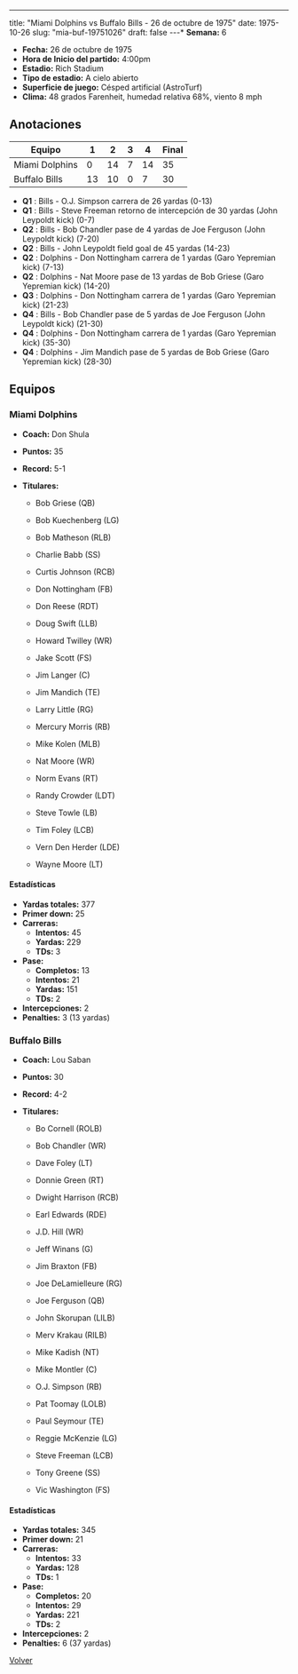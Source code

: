 ---
title: "Miami Dolphins vs Buffalo Bills - 26 de octubre de 1975"
date: 1975-10-26
slug: "mia-buf-19751026"
draft: false
---* **Semana:** 6
* **Fecha:** 26 de octubre de 1975
* **Hora de Inicio del partido:** 4:00pm
* **Estadio:** Rich Stadium
* **Tipo de estadio:** A cielo abierto
* **Superficie de juego:** Césped artificial (AstroTurf)
* **Clima:** 48 grados Farenheit, humedad relativa 68%, viento 8 mph




## Anotaciones
| Equipo | 1 | 2 | 3 | 4 | Final |
|--------|---|---|---|---|-------|
| Miami Dolphins  | 0 | 14 | 7 | 14  | 35 |
| Buffalo Bills  | 13 | 10 | 0 | 7  | 30 |
* **Q1** : Bills - O.J. Simpson carrera de 26 yardas (0-13)
* **Q1** : Bills - Steve Freeman retorno de intercepción de 30 yardas (John Leypoldt kick) (0-7)
* **Q2** : Bills - Bob Chandler pase de 4 yardas de Joe Ferguson (John Leypoldt kick) (7-20)
* **Q2** : Bills - John Leypoldt field goal de 45 yardas (14-23)
* **Q2** : Dolphins - Don Nottingham carrera de 1 yardas (Garo Yepremian kick) (7-13)
* **Q2** : Dolphins - Nat Moore pase de 13 yardas de Bob Griese (Garo Yepremian kick) (14-20)
* **Q3** : Dolphins - Don Nottingham carrera de 1 yardas (Garo Yepremian kick) (21-23)
* **Q4** : Bills - Bob Chandler pase de 5 yardas de Joe Ferguson (John Leypoldt kick) (21-30)
* **Q4** : Dolphins - Don Nottingham carrera de 1 yardas (Garo Yepremian kick) (35-30)
* **Q4** : Dolphins - Jim Mandich pase de 5 yardas de Bob Griese (Garo Yepremian kick) (28-30)


## Equipos


### Miami Dolphins
* **Coach:** Don Shula
* **Puntos:** 35
* **Record:** 5-1
* **Titulares:** 

  * Bob Griese (QB) 

  * Bob Kuechenberg (LG) 

  * Bob Matheson (RLB) 

  * Charlie Babb (SS) 

  * Curtis Johnson (RCB) 

  * Don Nottingham (FB) 

  * Don Reese (RDT) 

  * Doug Swift (LLB) 

  * Howard Twilley (WR) 

  * Jake Scott (FS) 

  * Jim Langer (C) 

  * Jim Mandich (TE) 

  * Larry Little (RG) 

  * Mercury Morris (RB) 

  * Mike Kolen (MLB) 

  * Nat Moore (WR) 

  * Norm Evans (RT) 

  * Randy Crowder (LDT) 

  * Steve Towle (LB) 

  * Tim Foley (LCB) 

  * Vern Den Herder (LDE) 

  * Wayne Moore (LT) 

#### Estadísticas
* **Yardas totales:** 377
* **Primer down:** 25
* **Carreras:**
  * **Intentos:** 45
  * **Yardas:** 229
  * **TDs:** 3
* **Pase:**
  * **Completos:** 13
  * **Intentos:** 21
  * **Yardas:** 151
  * **TDs:** 2
* **Intercepciones:** 2
* **Penalties:** 3 (13 yardas)

### Buffalo Bills
* **Coach:** Lou Saban
* **Puntos:** 30
* **Record:** 4-2
* **Titulares:** 

  * Bo Cornell (ROLB) 

  * Bob Chandler (WR) 

  * Dave Foley (LT) 

  * Donnie Green (RT) 

  * Dwight Harrison (RCB) 

  * Earl Edwards (RDE) 

  * J.D. Hill (WR) 

  * Jeff Winans (G) 

  * Jim Braxton (FB) 

  * Joe DeLamielleure (RG) 

  * Joe Ferguson (QB) 

  * John Skorupan (LILB) 

  * Merv Krakau (RILB) 

  * Mike Kadish (NT) 

  * Mike Montler (C) 

  * O.J. Simpson (RB) 

  * Pat Toomay (LOLB) 

  * Paul Seymour (TE) 

  * Reggie McKenzie (LG) 

  * Steve Freeman (LCB) 

  * Tony Greene (SS) 

  * Vic Washington (FS) 

#### Estadísticas
* **Yardas totales:** 345
* **Primer down:** 21
* **Carreras:**
  * **Intentos:** 33
  * **Yardas:** 128
  * **TDs:** 1
* **Pase:**
  * **Completos:** 20
  * **Intentos:** 29
  * **Yardas:** 221
  * **TDs:** 2
* **Intercepciones:** 2
* **Penalties:** 6 (37 yardas)


[Volver](/historia/1975)
